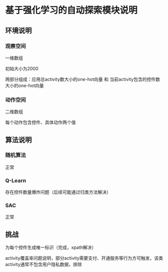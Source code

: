 # 基于强化学习的自动探索模块说明

## 环境说明

### 观察空间

一维数组

初始大小为2000

两部分组成：应用总activity数大小的one-hot向量 和 当前activity包含的控件数大小的one-hot向量

### 动作空间

二维数组

每个动作包含控件、具体动作两个值



## 算法说明

### 随机算法

正常

### Q-Learn

存在控件数量爆炸问题（后续可能通过归类方法解决）

### SAC

正常



## 挑战

为每个控件生成唯一标识（完成，xpath解决）

activity覆盖率问题说明，部分activity需要支付、开通服务等行为方可触发，该类activity通常不包含用户隐私数据，排除